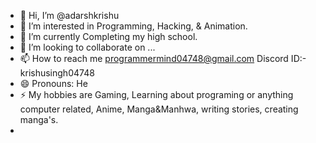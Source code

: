- 👋 Hi, I’m @adarshkrishu
- 👀 I’m interested in Programming, Hacking, & Animation.
- 🌱 I’m currently Completing my high school.
- 💞️ I’m looking to collaborate on ...
- 📫 How to reach me programmermind04748@gmail.com   Discord ID:-  krishusingh04748
- 😄 Pronouns: He
- ⚡ My hobbies are  Gaming, Learning about programing or anything computer related, Anime, Manga&Manhwa, writing stories, creating manga's.
- 
<!---
adarshkrishu/adarshkrishu is a ✨ special ✨ repository because its `README.md` (this file) appears on your GitHub profile.
You can click the Preview link to take a look at your changes.
--->
